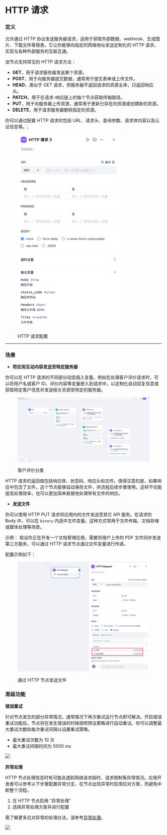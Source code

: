 # HTTP 请求

### 定义

允许通过 HTTP 协议发送服务器请求，适用于获取外部数据、webhook、生成图片、下载文件等情景。它让你能够向指定的网络地址发送定制化的 HTTP 请求，实现与各种外部服务的互联互通。

该节点支持常见的 HTTP 请求方法：

* **GET**，用于请求服务器发送某个资源。
* **POST**，用于向服务器提交数据，通常用于提交表单或上传文件。
* **HEAD**，类似于 GET 请求，但服务器不返回请求的资源主体，只返回响应头。
* **PATCH**，用于在请求-响应链上的每个节点获取传输路径。
* **PUT**，用于向服务器上传资源，通常用于更新已存在的资源或创建新的资源。
* **DELETE**，用于请求服务器删除指定的资源。

你可以通过配置 HTTP 请求的包括 URL、请求头、查询参数、请求体内容以及认证信息等。;

<figure><img src="../../../.gitbook/assets/image (52).png" alt="" width="332"><figcaption><p>HTTP 请求配置</p></figcaption></figure>

***

### 场景

* **将应用互动内容发送至特定服务器**

你可以在 HTTP 请求的不同部分动态插入变量。例如在处理客户评价请求时，可以将用户名或客户 ID、评价内容等变量嵌入到请求中，以定制化自动回复信息或获取特定客户信息并发送相关资源至特定的服务器。

<figure><img src="../../../.gitbook/assets/image (50).png" alt=""><figcaption><p>客户评价分类</p></figcaption></figure>

HTTP 请求的返回值包括响应体、状态码、响应头和文件。值得注意的是，如果响应中包含了文件，这个节点能够自动保存文件，供流程后续步骤使用。这样不仅能提高处理效率，也可以更加简单直接地处理带有文件的响应。

* **发送文件**

你可以使用 HTTP PUT 请求将应用内的文件发送至其它 API 服务。在请求的 Body 中，可以在 `binary` 内选中文件变量。这种方式常用于文件传输、文档存储或媒体处理等场景。

示例： 假设你正在开发一个文档管理应用，需要将用户上传的 PDF 文件同步发送第三方服务，可以通过 HTTP 请求节点通过文件变量进行传递。

配置示例如下：

<figure><img src="../../../.gitbook/assets/image (11).png" alt=""><figcaption><p>通过 HTTP 节点发送文件</p></figcaption></figure>

### 高级功能

**错误重试**

针对节点发生的部分异常情况，通常情况下再次重试运行节点即可解决。开启错误重试功能后，节点将在发生错误的时候按照预设策略进行自动重试。你可以调整最大重试次数和每次重试间隔以设置重试策略。

- 最大重试次数为 10 次
- 最大重试间隔时间为 5000 ms

![](https://assets-docs.dify.ai/2024/12/2e7c6080c0875e31a074c2a9a4543797.png)

**异常处理**

HTTP 节点处理信息时有可能会遇到网络请求超时、请求限制等异常情况。应用开发者可以参考以下步骤配置异常分支，在节点出现异常时启用应对方案，而避免中断整个流程。

1. 在 HTTP 节点启用 “异常处理”
2. 选择异常处理方案并进行配置

需了解更多应对异常的处理办法，请参考[异常处理](https://docs.dify.ai/zh-hans/guides/workflow/error-handling)。

![](https://assets-docs.dify.ai/2024/12/91daa86d9770390ab2a41d6d0b6ed1e7.png)
